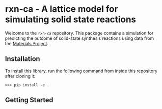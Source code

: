 # rxn-ca - A lattice model for simulating solid state reactions

Welcome to the `rxn-ca` repository. This package contains a simulation for predicting the outcome of solid-state synthesis reactions using data from the [Materials Project](https://next-gen.materialsproject.org/).

## Installation

To install this library, run the following command from inside this repository after cloning it:

```
>>> pip install -e .
```

## Getting Started

